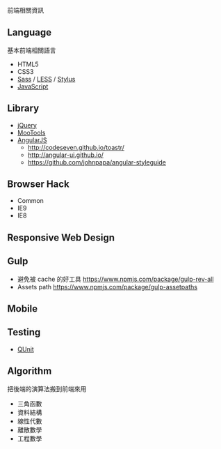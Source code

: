 前端相關資訊

## Language

基本前端相關語言

* HTML5
* CSS3
* [Sass][sass] / [LESS][less] / [Stylus][stylus]
* [JavaScript][js]

## Library

* [jQuery](http://jquery.com/)
* [MooTools](http://mootools.net/)
* [AngularJS](https://angularjs.org/)
  + http://codeseven.github.io/toastr/
  + http://angular-ui.github.io/
  + https://github.com/johnpapa/angular-styleguide

## Browser Hack

* Common
* IE9
* IE8

## Responsive Web Design

## Gulp

* 避免被 cache 的好工具 https://www.npmjs.com/package/gulp-rev-all
* Assets path https://www.npmjs.com/package/gulp-assetpaths

## Mobile

## Testing

* [QUnit](http://qunitjs.com/)

## Algorithm

把後端的演算法搬到前端來用

* 三角函數
* 資料結構
* 線性代數
* 離散數學
* 工程數學

[sass]: http://sass-lang.com/
[less]: http://lesscss.org/
[stylus]: http://learnboost.github.io/stylus/
[js]: /pdl/javascript/README.md
